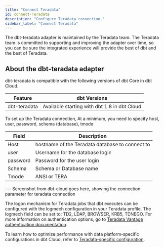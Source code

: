 ```yaml
---
title: "Connect Teradata"
id: connect-Teradata
description: "Configure Teradata connection."
sidebar_label: "Connect Teradata"
---
```


The dbt-teradata adapter is maintained by the Teradata team. The Teradata team is committed to supporting and improving the adapter over time, so you can be sure the integrated experience will provide the best of dbt and the best of Teradata.

## About the dbt-teradata adapter

dbt-teradata is compatible with the following versions of dbt Core in dbt Cloud.

| Feature      | dbt Versions                                 |
|--------------|----------------------------------------------| 
| dbt-teradata | Available starting with dbt 1.8 in dbt Cloud |


To set up the Teradata connection, At a minimum, you need to specify host, user, password, schema (database), tmode

| Field    | Description                                     |
|----------|-------------------------------------------------|
| Host     | hostname of the Teradata database to connect to |
| user     | Username for the database login                 |
| password | Password for the user login                     |
| Schema   | Schema or Database name                         |
| Tmode    | ANSI or TERA                                    |


---   Screenshot from dbt-cloud goes here, showing the connection parameter for teradata connection

The logon mechanism for Teradata jobs that dbt executes can be configured with the logmech configuration in your Teradata profile. The logmech field can be set to: TD2, LDAP, BROWSER, KRB5, TDNEGO. For more information on authentication options, go to [Teradata Vantage authentication documentation](https://docs.teradata.com/r/8Mw0Cvnkhv1mk1LEFcFLpw/0Ev5SyB6_7ZVHywTP7rHkQ).

To learn how to optimize performance with data platform-specific configurations in dbt Cloud, refer to [Teradata-specific configuration](https://docs.getdbt.com/reference/resource-configs/teradata-configs).
